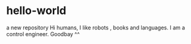# hello-world
a new repository
Hi humans,
I like robots , books and languages. I am a control engineer. 
Goodbay ^^ 
